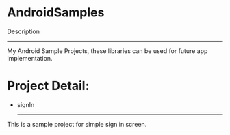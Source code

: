 AndroidSamples
==============

Description
___________

My Android Sample Projects, these libraries can be used for future app implementation.

Project Detail:
===============

*	signIn
    ______

This is a sample project for simple sign in screen.


